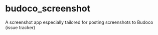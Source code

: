# budoco_screenshot
A screenshot app especially tailored for posting screenshots to Budoco (issue tracker)
